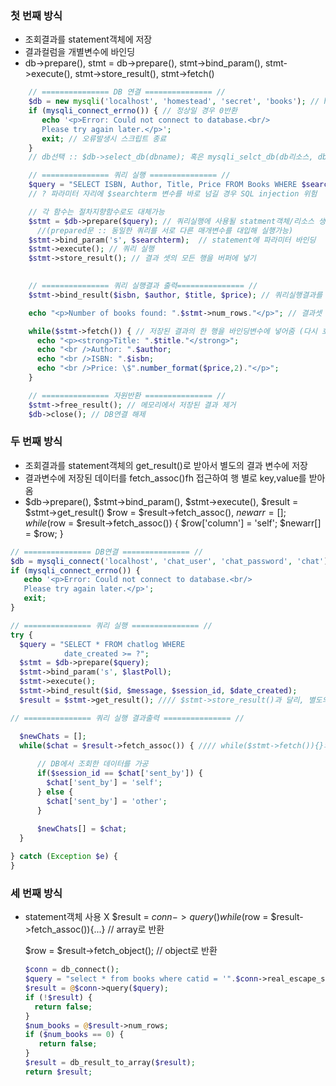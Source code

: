 ### 첫 번째 방식
- 조회결과를 statement객체에 저장
- 결과컬럼을 개별변수에 바인딩
- db->prepare(), stmt = db->prepare(), stmt->bind_param(), stmt->execute(), 
  stmt->store_result(), stmt->fetch()
```php
    // =============== DB 연결 =============== //
    $db = new mysqli('localhost', 'homestead', 'secret', 'books'); // host, user, pw, dbname // mysqli_connect()함수(절차지향 방식) 호출로도 가능
    if (mysqli_connect_errno()) { // 정상일 경우 0반환
       echo '<p>Error: Could not connect to database.<br/>
       Please try again later.</p>';
       exit; // 오류발생시 스크립트 종료
    }
    // db선택 :: $db->select_db(dbname); 혹은 mysqli_selct_db(db리소스, db이름); 

    // =============== 쿼리 실행 =============== //
    $query = "SELECT ISBN, Author, Title, Price FROM Books WHERE $searchtype like ?"; 
    // ? 파라미터 자리에 $searchterm 변수를 바로 넘길 경우 SQL injection 위험

    // 각 함수는 절차지향함수로도 대체가능
    $stmt = $db->prepare($query); // 쿼리실행에 사용될 statment객체/리소스 생성
      //(prepared문 :: 동일한 쿼리를 서로 다른 매개변수를 대입해 실행가능) 
    $stmt->bind_param('s', $searchterm);  // statement에 파라미터 바인딩
    $stmt->execute(); // 쿼리 실행
    $stmt->store_result(); // 결과 셋의 모든 행을 버퍼에 넣기
  

    // =============== 쿼리 실행결과 출력=============== //
    $stmt->bind_result($isbn, $author, $title, $price); // 쿼리실행결과를 변수에 바인딩

    echo "<p>Number of books found: ".$stmt->num_rows."</p>"; // 결과셋 저장시 stmt객체의 멤버변수에 저장된 rows수를 출력 

    while($stmt->fetch()) { // 저장된 결과의 한 행을 바인딩변수에 넣어줌 (다시 호출하면 다음 행 데이터를 바인딩변수에 넣어줌)
      echo "<p><strong>Title: ".$title."</strong>";
      echo "<br />Author: ".$author;
      echo "<br />ISBN: ".$isbn;
      echo "<br />Price: \$".number_format($price,2)."</p>";
    }

    // =============== 자원반환 =============== //
    $stmt->free_result(); // 메모리에서 저장된 결과 제거
    $db->close(); // DB연결 해제
```

### 두 번째 방식
- 조회결과를 statement객체의 get_result()로 받아서 별도의 결과 변수에 저장
- 결과변수에 저장된 데이터를 fetch_assoc()fh 접근하여 행 별로 key,value를 받아옴
- $db->prepare(), $stmt->bind_param(), 
  $stmt->execute(), $result = $stmt->get_result()
  $row = $result->fetch_assoc(),
  $newarr = []; 
  while($row = $result->fetch_assoc()) { $row['column'] = 'self'; $newarr[] = $row; }
```php
// =============== DB연결 =============== //
$db = mysqli_connect('localhost', 'chat_user', 'chat_password', 'chat');
if (mysqli_connect_errno()) {
   echo '<p>Error: Could not connect to database.<br/>
   Please try again later.</p>';
   exit;
}

// =============== 쿼리 실행 =============== //
try {
  $query = "SELECT * FROM chatlog WHERE 
            date_created >= ?";
  $stmt = $db->prepare($query);
  $stmt->bind_param('s', $lastPoll);  
  $stmt->execute();
  $stmt->bind_result($id, $message, $session_id, $date_created);
  $result = $stmt->get_result(); //// $stmt->store_result()과 달리, 별도의 result set을 반환함

// =============== 쿼리 실행 결과출력 =============== //

  $newChats = [];
  while($chat = $result->fetch_assoc()) { //// while($stmt->fetch()){}와 다르게, key(컬럼명)-value(컬럼값)로 이루어진 값들의 array를 반환함
      
      // DB에서 조회한 데이터를 가공
      if($session_id == $chat['sent_by']) {
        $chat['sent_by'] = 'self';
      } else {
        $chat['sent_by'] = 'other';
      }
    
      $newChats[] = $chat;
  }

} catch (Exception $e) {
}
```

### 세 번째 방식
- statement객체 사용 X
$result = $conn->query()
while($row = $result->fetch_assoc()){...} // array로 반환




    $row = $result->fetch_object(); // object로 반환



    ```php
    $conn = db_connect();
    $query = "select * from books where catid = '".$conn->real_escape_string($catid)."'";
    $result = @$conn->query($query);
    if (!$result) {
      return false;
    }
    $num_books = @$result->num_rows;
    if ($num_books == 0) {
       return false;
    }
    $result = db_result_to_array($result);
    return $result;
    ```

